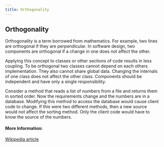 ```yaml
---
title: Orthogonality
---
```

## Orthogonality

Orthogonality is a term borrowed from mathematics.  For example, two lines are orthogonal if they are perpendicular.  In software design, two components are orthogonal if a change in one does not affect the other.

Applying this concept to classes or other sections of code results in less coupling.  To be orthogonal two classes cannot depend on each others implementation.  They also cannot share global data.  Changing the internals of one class does not affect the other class.  Components should be independent and have only a single responsibility. 

Consider a method that reads a list of numbers from a file and returns them in sorted order.  Now the requirements change and the numbers are in a database.  Modifying this method to access the database would cause client code to change.  If this were two different methods, then a new source would not affect the sorting method.  Only the client code would have to know the source of the numbers.

#### More Information:

[Wikipedia article](https://en.wikipedia.org/wiki/Orthogonality_(programming))


